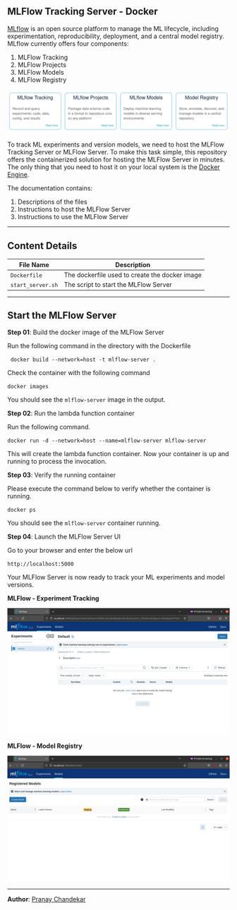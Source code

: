 ## MLFlow Tracking Server - Docker

[MLflow](https://mlflow.org/) is an open source platform to manage the ML lifecycle, including experimentation, reproducibility, deployment, and a central model registry. MLflow currently offers four components:

1.  MLFlow Tracking
2.  MLFlow Projects
3.  MLFlow Models
4.  MLFlow Registry

<p align="center">          
  <img src="/docs/images/mlflow-server-01.png" alt="MLFlow Components">          
</p>    

To track ML experiments and version models, we need to host the MLFlow Tracking Server or MLFlow Server. To make this task simple, this repository offers the containerized solution for hosting the MLFlow Server in minutes. The only thing that you need to host it on your local system is the [Docker Engine](https://docs.docker.com/engine/install/).

The documentation contains:

1.  Descriptions of the files
2.  Instructions to host the MLFlow Server
3.  Instructions to use the MLFlow Server

---

## Content Details

| File Name | Description |
| --- | --- |
| `Dockerfile` | The dockerfile used to create the docker image |
| `start_server.sh` | The script to start the MLFlow Server |

---

## Start the MLFlow Server

**Step 01**: Build the docker image of the MLFlow Server

Run the following command in the directory with the Dockerfile

```plaintext
 docker build --network=host -t mlflow-server .
```

Check the container with the following command

```plaintext
docker images
```

You should see the `mlflow-server` image in the output.

**Step 02**: Run the lambda function container

Run the following command.

```plaintext
docker run -d --network=host --name=mlflow-server mlflow-server
```

This will create the lambda function container. Now your container is up and running to process the invocation.

**Step 03**: Verify the running container

Please execute the command below to verify whether the container is running.

```plaintext
docker ps
```

You should see the `mlflow-server` container running.

**Step 04**: Launch the MLFlow Server UI

Go to your browser and enter the below url

```plaintext
http://localhost:5000
```

Your MLFlow Server is now ready to track your ML experiments and model versions.

**MLFlow - Experiment Tracking**
<p align="center">          
  <img src="/docs/images/mlflow-server-02.png" alt="MLFlow Experiment Tracking">          
</p>    

**MLFlow - Model Registry**
<p align="center">          
  <img src="/docs/images/mlflow-server-03.png" alt="MLFlow Model Registry">          
</p>    

---

**Author**: [Pranay Chandekar](https://linktr.ee/pranaychandekar)